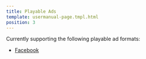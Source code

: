 ```yaml
---
title: Playable Ads
template: usermanual-page.tmpl.html
position: 3
---
```


Currently supporting the following playable ad formats:

* [Facebook][1]

[1]: /user-manual/publishing/playable-ads/fb-playable-ads